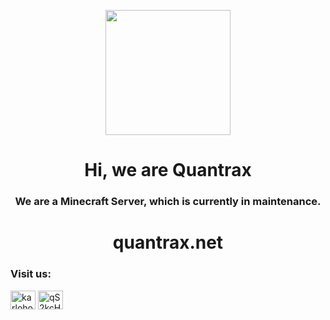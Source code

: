 <p align="middle">
<img src="https://cdn.discordapp.com/attachments/1059436431266824213/1070796501757984779/Quantraxnet_logo.png" width="200" height="200">
<h1 align="center">Hi, we are Quantrax</h1>
<h3 align="center">We are a Minecraft Server, which is currently in maintenance.</h3>
<h1 align="center">quantrax.net</h1>

<h3 align="left">Visit us:</h3>
<p align="left">
<a href="https://twitter.com/quantraxnet" target="blank"><img align="center" src="https://raw.githubusercontent.com/rahuldkjain/github-profile-readme-generator/master/src/images/icons/Social/twitter.svg" alt="karlohosting" height="30" width="40" /></a>
<a href="https://discord.gg/3PKs7RshdC" target="blank"><img align="center" src="https://raw.githubusercontent.com/rahuldkjain/github-profile-readme-generator/master/src/images/icons/Social/discord.svg" alt="qS2kcH7Hhu" height="30" width="40" /></a>

</p>
